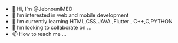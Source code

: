 - 👋 Hi, I’m @JebnouniMED
- 👀 I’m interested in web and mobile development 
- 🌱 I’m currently learning HTML,CSS,JAVA ,Flutter , C++,C,PYTHON 
- 💞️ I’m looking to collaborate on ...
- 📫 How to reach me ...

<!---
JebnouniMED/JebnouniMED is a ✨ special ✨ repository because its `README.md` (this file) appears on your GitHub profile.
You can click the Preview link to take a look at your changes.
--->
